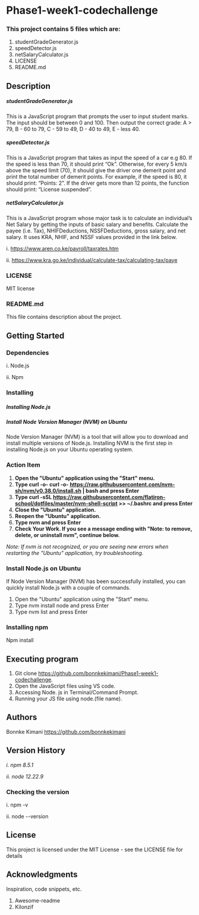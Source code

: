 # Phase1-week1-codechallenge
### This project contains 5 files which are:

  1. studentGradeGenerator.js
  2. speedDetector.js
  3. netSalaryCalculator.js
  4. LICENSE
  5. README.md
  
## Description
##### studentGradeGenerator.js
This is a JavaScript program that prompts the user to input student marks. The input should be between 0 and 100. Then output the correct grade: 
A > 79, B - 60 to 79, C -  59 to 49, D - 40 to 49, E - less 40.
##### speedDetector.js
This is a JavaScript program that takes as input the speed of a car e.g 80. If the speed is less than 70, it should print “Ok”. Otherwise, for every 5 km/s above the speed limit (70), it should give the driver one demerit point and print the total number of demerit points.
For example, if the speed is 80, it should print: “Points: 2”. If the driver gets more than 12 points, the function should print: “License suspended”.
##### netSalaryCalculator.js
This is a JavaScript program whose major task is to calculate an individual’s Net Salary by getting the inputs of basic salary and benefits. Calculate the payee (i.e. Tax), NHIFDeductions, NSSFDeductions, gross salary, and net salary. 
It uses KRA, NHIF, and NSSF values provided in the link below.

i. https://www.aren.co.ke/payroll/taxrates.htm

ii. https://www.kra.go.ke/individual/calculate-tax/calculating-tax/paye

### LICENSE
MIT license
### README.md
This file contains description about the project.
## Getting Started
### Dependencies
i. Node.js

ii. Npm
### Installing
##### Installing Node.js 
##### Install Node Version Manager (NVM) on Ubuntu
Node Version Manager (NVM) is a tool that will allow you to download and install multiple versions of Node.js. Installing NVM is the first step in installing Node.js on your Ubuntu operating system.

### Action Item
1. **Open the "Ubuntu" application using the "Start" menu.**
2. **Type curl -o- curl -o- https://raw.githubusercontent.com/nvm-sh/nvm/v0.38.0/install.sh | bash and press Enter**
3. **Type curl -sSL https://raw.githubusercontent.com/flatiron-school/dotfiles/master/nvm-shell-script >> ~/.bashrc and press Enter**
4. **Close the "Ubuntu" application.**
5. **Reopen the "Ubuntu" application.**
6. **Type nvm and press Enter**
7. **Check Your Work.
If you see a message ending with "Note: to remove, delete, or uninstall nvm", continue below.**

_Note: If nvm is not recognized, or you are seeing new errors when restarting the "Ubuntu" application, try troubleshooting._ 
  
### Install Node.js on Ubuntu
  
If Node Version Manager (NVM) has been successfully installed, you can quickly install Node.js with a couple of commands.
1. Open the "Ubuntu" application using the "Start" menu.
2. Type nvm install node and press Enter
3. Type nvm list and press Enter
  
### Installing npm
Npm install


## Executing program
1. Git clone https://github.com/bonnkekimani/Phase1-week1-codechallenge.
2. Open the JavaScript files using VS code.
3. Accessing Node. js in Terminal/Command Prompt.
4. Running your JS file using node.(file name).
## Authors
Bonnke Kimani https://github.com/bonnkekimani
## Version History
_i. npm 8.5.1_

_ii. node 12.22.9_
### Checking the version
i. npm -v
  
ii. node --version
## License
This project is licensed under the MIT License - see the LICENSE file for details
## Acknowledgments
Inspiration, code snippets, etc.
1. Awesome-readme
2. Kilonzif




